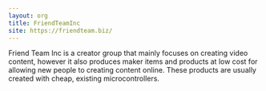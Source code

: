 ```yaml
---
layout: org
title: FriendTeamInc
site: https://friendteam.biz/
---
```

Friend Team Inc is a creator group that mainly focuses on creating video content, however it also produces maker items and products at low cost for allowing new people to creating content online. These products are usually created with cheap, existing microcontrollers.
